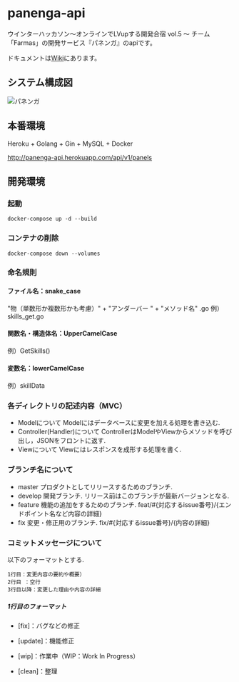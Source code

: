 # panenga-api
ウインターハッカソン〜オンラインでLVupする開発合宿 vol.5 〜
チーム「Farmas」の開発サービス『パネンガ』のapiです。

ドキュメントは[Wiki](https://github.com/Ryotaro-Hayashi/panenga-api/wiki/panenga-api-document)にあります。

## システム構成図
![パネンガ](https://user-images.githubusercontent.com/53222150/103163009-66ce5280-483b-11eb-9cbd-7d651b7c9b97.png)

## 本番環境
Heroku + Golang + Gin + MySQL + Docker

http://panenga-api.herokuapp.com/api/v1/panels

## 開発環境
### 起動
`docker-compose up -d --build`

### コンテナの削除
`docker-compose down --volumes`

### 命名規則
#### ファイル名：snake_case
"物（単数形か複数形かも考慮）" + "アンダーバー " + "メソッド名" .go
例）skills_get.go
#### 関数名・構造体名：UpperCamelCase
例）GetSkills()
#### 変数名：lowerCamelCase
例）skillData 

### 各ディレクトリの記述内容（MVC）

- Modelについて
	Modelにはデータベースに変更を加える処理を書き込む.
- Controller(Handler)について
	ControllerはModelやViewからメソッドを呼び出し，JSONをフロントに返す.
- Viewについて
    Viewにはレスポンスを成形する処理を書く.

### ブランチ名について
- master
プロダクトとしてリリースするためのブランチ.
- develop
開発ブランチ. リリース前はこのブランチが最新バージョンとなる.
- feature
機能の追加をするためのブランチ.
feat/#{対応するissue番号}/{エンドポイント名など内容の詳細}
- fix
変更・修正用のブランチ.
fix/#{対応するissue番号}/{内容の詳細}

### コミットメッセージについて

以下のフォーマットとする.
```
1行目：変更内容の要約や概要）
2行目 ：空行
3行目以降：変更した理由や内容の詳細
```

##### 1行目のフォーマット
- [fix]：バグなどの修正

- [update]：機能修正

- [wip]：作業中（WIP：Work In Progress）

- [clean]：整理
